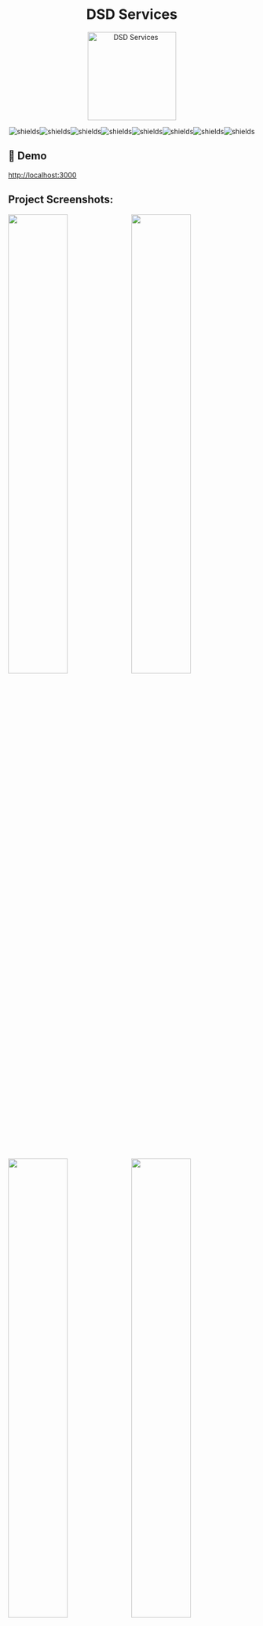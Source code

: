 <h1 align="center" id="title">DSD Services</h1>

<p align="center"><img src="https://i.imgur.com/ldcKaoe.png" alt="DSD Services" width="180" /></p>

<p align="center"><img src="https://img.shields.io/badge/Next.js-000000?style=for-the-badge&amp;logo=next.js&amp;logoColor=white" alt="shields"><img src="https://img.shields.io/badge/TypeScript-3178C6?style=for-the-badge&amp;logo=typescript&amp;logoColor=white" alt="shields"><img src="https://img.shields.io/badge/Tailwind_CSS-38B2AC?style=for-the-badge&amp;logo=tailwind-css&amp;logoColor=white" alt="shields"><img src="https://img.shields.io/badge/Framer_Motion-0055FF?style=for-the-badge&amp;logo=framer&amp;logoColor=white" alt="shields"><img src="https://img.shields.io/badge/React_Hook_Form-EC5990?style=for-the-badge&amp;logo=reacthookform&amp;logoColor=white" alt="shields"><img src="https://img.shields.io/badge/Supabase-3FCF8E?style=for-the-badge&amp;logo=supabase&amp;logoColor=white" alt="shields"><img src="https://img.shields.io/badge/Zod-3E61EE?style=for-the-badge&amp;logo=apachespark&amp;logoColor=white" alt="shields"><img src="https://img.shields.io/badge/PostgreSQL-336791?style=for-the-badge&amp;logo=postgresql&amp;logoColor=white" alt="shields"></p>

<h2>🚀 Demo</h2>

[http://localhost:3000](http://localhost:3000)

<h2>Project Screenshots:</h2>

[<img src="https://i.imgur.com/PqeS06R.png" width="49%" />](https://i.imgur.com/PqeS06R.png)
[<img src="https://i.imgur.com/gBU4S3j.png" width="49%" />](https://i.imgur.com/gBU4S3j.png)

[<img src="https://i.imgur.com/K2hQ3n8.png" width="49%" />](https://i.imgur.com/K2hQ3n8.png)
[<img src="https://i.imgur.com/b5FQkuQ.png" width="49%" />](https://i.imgur.com/b5FQkuQ.png)

[<img src="https://i.imgur.com/cE4saAC.png" width="49%" />](https://i.imgur.com/cE4saAC.png)

<h2>🧐 Features</h2>

Here are some of the project's best features:

- Customers can pick a time slot to book a service across multiple departments.
- Lists required parts and checks PostgreSQL inventory using Supabase. Missing parts trigger contractor notifications.
- Supabase Auth sends confirmation and reminder emails with Nodemailer for alerts on missing parts.
- Admins manage schedules and inventory with secure access using Supabase’s row-level security.
- Customers track bookings and update info with Supabase Auth validated by Zod.
- Fully mobile-friendly using Tailwind CSS for responsive design.

<h2>🛠️ Installation Steps:</h2>

<p>1. Clone the repository</p>

```
git clone https://github.com/Demonico/supreme-bassoon.git
```

<p>2. Change into the directory</p>

```
cd supreme-bassoon
```

<p>3. Install dependencies</p>

```
npm install
```

<p>4. Create a .env</p>

```
touch .env
```

<p>5. Add environment variables to .env</p>

```
.env.example for reference
```

<p>6. Start development server</p>

```
npm run dev
```

<h2>💻 Built with</h2>

Technologies used in the project:

- Next.JS + TypeScript
- Tailwind CSS + Framer Motion
- React Hook Form + Zod
- Supabase
- PostgreSQL

<!-- linked and socials for the team -->
<h2>🤝 Team</h2>

<p align="center">
<a href="https://khurramali.site"target="_blank">Khurram A.</a> &nbsp
</p>
<p align="center">
  <a href="https://github.com/destocot" target="_blank">
    <img src="https://img.shields.io/badge/Follow%20on%20GitHub-181717?style=for-the-badge&logo=github&logoColor=white" alt="GitHub Badge">
  </a>
  <a href="https://www.linkedin.com/in/destocot" target="_blank">
    <img src="https://img.shields.io/badge/Follow%20on%20LinkedIn-0077B5?style=for-the-badge&logo=linkedin&logoColor=white" alt="LinkedIn Badge">
  </a>
  <a href="https://www.youtube.com/@GiraffeReactor" target="_blank">
    <img src="https://img.shields.io/badge/Subscribe%20on%20YouTube-FF0000?style=for-the-badge&logo=youtube&logoColor=white" alt="YouTube Badge">
  </a>
</p>

<p align="center">
<a href="http://katiehom.com"target="_blank">Katie H.</a> &nbsp
</p>
<p align="center">
<a href="https://github.com/katiehom"target="_blank"><img src="https://img.shields.io/badge/Follow%20on%20GitHub-181717?style=for-the-badge&amp;logo=github&amp;logoColor=white" alt="shields"></a>
<a href="https://www.linkedin.com/in/katiehom/"target="_blank"><img src="https://img.shields.io/badge/Follow%20on%20LinkedIn-0077B5?style=for-the-badge&amp;logo=linkedin&amp;logoColor=white" alt="shields"></a>
</p>
<p align="center">
<a href=""target="_blank">Maye J.</a> &nbsp
</p>
<p align="center">
<a href="https://github.com/CodingLady22"target="_blank"><img src="https://img.shields.io/badge/Follow%20on%20GitHub-181717?style=for-the-badge&amp;logo=github&amp;logoColor=white" alt="shields"></a>
<a href="https://www.linkedin.com/in/mayejesuorobo/"target="_blank"><img src="https://img.shields.io/badge/Follow%20on%20LinkedIn-0077B5?style=for-the-badge&amp;logo=linkedin&amp;logoColor=white" alt="shields"></a>
</p>
<p align="center">
<a href=""target="_blank">Acir S.</a> &nbsp
</p>
<p align="center">
<a href="https://github.com/rudzzz"target="_blank"><img src="https://img.shields.io/badge/Follow%20on%20GitHub-181717?style=for-the-badge&amp;logo=github&amp;logoColor=white" alt="shields"></a>
<a href="https://www.linkedin.com/in/acir-rudson/"target="_blank"><img src="https://img.shields.io/badge/Follow%20on%20LinkedIn-0077B5?style=for-the-badge&amp;logo=linkedin&amp;logoColor=white" alt="shields"></a>
</p>

<!-- special thank to leads Jarrod and Minhoru -->
<h3>Special Thanks to:</h3>
<p align="center">
<a href="github.com/Demonico "target="_blank">Jarrod B.</a> &nbsp
</p>
<p align="center">
<a href="github.com/Demonico "target="_blank"><img src="https://img.shields.io/badge/Follow%20on%20GitHub-181717?style=for-the-badge&amp;logo=github&amp;logoColor=white" alt="shields"></a>
<a href="https://www.linkedin.com/in/jarrodvandoren/"target="_blank"><img src="https://img.shields.io/badge/Follow%20on%20LinkedIn-0077B5?style=for-the-badge&amp;logo=linkedin&amp;logoColor=white" alt="shields"></a>
</p>
<p align="center">
<a href="minhoru-cotache.netlify.app/ "target="_blank">Minhoru S.</a> &nbsp
</p>
<p align="center">
<a href=""target="_blank"><img src="https://img.shields.io/badge/Follow%20on%20GitHub-181717?style=for-the-badge&amp;logo=github&amp;logoColor=white" alt="shields"></a>
<a href="linkedin.com/in/minhoru-cotache"target="_blank"><img src="https://img.shields.io/badge/Follow%20on%20LinkedIn-0077B5?style=for-the-badge&amp;logo=linkedin&amp;logoColor=white" alt="shields"></a>
</p>
